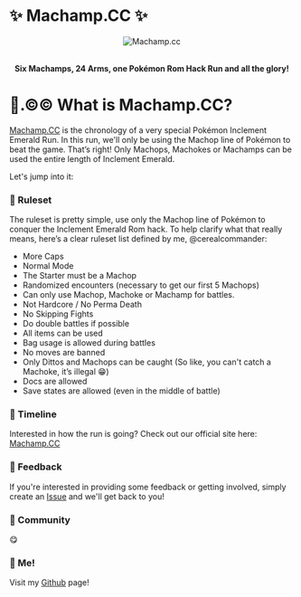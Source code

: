 <p align="center"> 
  <h1> ✨ Machamp.CC ✨ </h1>
  <div align="center">
    <img src="https://media.giphy.com/media/NmTqx5EmcG2kg1CnKG/giphy.gif" alt="Machamp.cc"/>
  </div>
  <br />
  <p align="center"><b> Six Machamps, 24 Arms, one Pokémon Rom Hack Run and all the glory! </b> </p>
</p>


# 🥊.©© What is Machamp.CC?

[Machamp.CC](https://www.machamp.cc) is the chronology of a very special Pokémon Inclement Emerald Run. In this run, we'll only be using the Machop line of Pokémon to beat the game. That’s right! Only Machops, Machokes or Machamps can be used the entire length of Inclement Emerald.

Let's jump into it:

### 📏 Ruleset
The ruleset is pretty simple, use only the Machop line of Pokémon to conquer the Inclement Emerald Rom hack. To help clarify what that really means, here’s a clear ruleset list defined by me, @cerealcommander:

- More Caps
- Normal Mode
- The Starter must be a Machop
- Randomized encounters (necessary to get our first 5 Machops)
- Can only use Machop, Machoke or Machamp for battles.
- Not Hardcore / No Perma Death
- No Skipping Fights
- Do double battles if possible
- All items can be used
- Bag usage is allowed during battles
- No moves are banned
- Only Dittos and Machops can be caught (So like, you can't catch a Machoke, it’s illegal 😁)
- Docs are allowed
- Save states are allowed (even in the middle of battle)

### 📅 Timeline

Interested in how the run is going? Check out our official site here: [Machamp.CC](https://www.machamp.cc)

### 🤝 Feedback

If you're interested in providing some feedback or getting involved, simply create an [Issue](https://github.com/cerealcommander/machamp/issues/new) and we'll get back to you!

### 🏡 Community

😋

### 🥣 Me!

Visit my [Github](https://github.com/cerealcommander) page!

